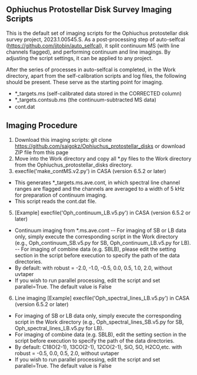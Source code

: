 ## Ophiuchus Protostellar Disk Survey Imaging Scripts
This is the default set of imaging scripts for the Ophiuchus protostellar disk survey project, 2023.1.00545.S.
As a post-processing step of auto-selfcal (https://github.com/jjtobin/auto_selfcal), it split continuum MS (with line channels flagged), and performing continuum and line imagings. By adjusting the script settings, it can be applied to any project.

After the series of processes in auto-selfcal is completed, in the Work directory, apart from the self-calibration scripts and log files, the following should be present. These serve as the starting point for imaging.
- *_targets.ms (self-calibrated data stored in the CORRECTED column)
- *_targets.contsub.ms (the continuum-subtracted MS data)
- cont.dat　

## Imaging Procedure
1. Download this imaging scripts: git clone https://github.com/saigokz/Ophiuchus_protostellar_disks    or download ZIP file from this page
2. Move into the Work directory and copy all *.py files to the Work directory from the Ophiuchus_protostellar_disks directory.
3. execfile('make_contMS.v2.py')  in CASA (version 6.5.2 or later)
- This generates *_targets.ms.ave.cont, in which spectral line channel ranges are flagged and the channels are averaged to a width of 5 kHz for preparation of continuum imaging.
- This script reads the cont.dat file.
5. [Example] execfile('Oph_continuum_LB.v5.py')  in CASA (version 6.5.2 or later)
- Continuum imaging from  *.ms.ave.cont
-- For imaging of SB or LB data only, simply execute the corresponding script in the Work directory (e.g., Oph_continuum_SB.v5.py for SB, Oph_continuum_LB.v5.py for LB).
-- For imaging of combine data (e.g. SBLB), please edit the setting section in the script before execution to specify the path of the data directories.
- By default: with robust = -2.0, -1.0, -0.5, 0.0, 0.5, 1.0, 2.0,  without uvtaper
- If you wish to run parallel processing, edit the script and set parallel=True. The default value is False
6. Line imaging [Example] execfile('Oph_spectral_lines_LB.v5.py')  in CASA (version 6.5.2 or later)
- For imaging of SB or LB data only, simply execute the corresponding script in the Work directory (e.g., Oph_spectral_lines_SB.v5.py for SB, Oph_spectral_lines_LB.v5.py for LB).
- For imaging of combine data (e.g. SBLB), edit the setting section in the script before execution to specify the path of the data directories.
- By default: C18O(2-1), 13CO(2-1), 12CO(2-1), SiO, SO, H2CO,etc. with robust = -0.5, 0.0, 0.5, 2.0, without uvtaper
- If you wish to run parallel processing, edit the script and set parallel=True. The default value is False

